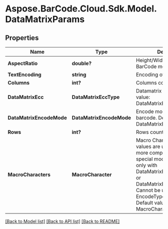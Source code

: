# Aspose.BarCode.Cloud.Sdk.Model.DataMatrixParams
## Properties

Name | Type | Description | Notes
------------ | ------------- | ------------- | -------------
**AspectRatio** | **double?** | Height/Width ratio of 2D BarCode module | [optional] 
**TextEncoding** | **string** | Encoding of codetext. | [optional] 
**Columns** | **int?** | Columns count. | [optional] 
**DataMatrixEcc** | **DataMatrixEccType** | Datamatrix ECC type. Default value: DataMatrixEccType.Ecc200. | [optional] 
**DataMatrixEncodeMode** | **DataMatrixEncodeMode** | Encode mode of Datamatrix barcode. Default value: DataMatrixEncodeMode.Auto. | [optional] 
**Rows** | **int?** | Rows count. | [optional] 
**MacroCharacters** | **MacroCharacter** | Macro Characters 05 and 06 values are used to obtain more compact encoding in special modes. Can be used only with DataMatrixEccType.Ecc200 or DataMatrixEccType.EccAuto. Cannot be used with EncodeTypes.GS1DataMatrix Default value: MacroCharacters.None. | [optional] 

[[Back to Model list]](../README.md#documentation-for-models) [[Back to API list]](../README.md#documentation-for-api-endpoints) [[Back to README]](../README.md)


